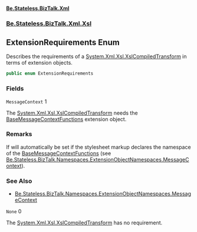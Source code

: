 #### [Be.Stateless.BizTalk.Xml](README.md 'README')
### [Be.Stateless.BizTalk.Xml.Xsl](Be.Stateless.BizTalk.Xml.Xsl.md 'Be.Stateless.BizTalk.Xml.Xsl')

## ExtensionRequirements Enum

Describes the requirements of a [System.Xml.Xsl.XslCompiledTransform](https://docs.microsoft.com/en-us/dotnet/api/System.Xml.Xsl.XslCompiledTransform 'System.Xml.Xsl.XslCompiledTransform') in terms of extension objects.

```csharp
public enum ExtensionRequirements
```
### Fields

<a name='Be.Stateless.BizTalk.Xml.Xsl.ExtensionRequirements.MessageContext'></a>

`MessageContext` 1

The [System.Xml.Xsl.XslCompiledTransform](https://docs.microsoft.com/en-us/dotnet/api/System.Xml.Xsl.XslCompiledTransform 'System.Xml.Xsl.XslCompiledTransform') needs the [BaseMessageContextFunctions](BaseMessageContextFunctions.md 'Be.Stateless.BizTalk.Message.ExtensionObjects.BaseMessageContextFunctions') extension object.

### Remarks
If will automatically be set if the stylesheet markup declares the namespace of the [BaseMessageContextFunctions](BaseMessageContextFunctions.md 'Be.Stateless.BizTalk.Message.ExtensionObjects.BaseMessageContextFunctions') (see [Be.Stateless.BizTalk.Namespaces.ExtensionObjectNamespaces.MessageContext](https://docs.microsoft.com/en-us/dotnet/api/Be.Stateless.BizTalk.Namespaces.ExtensionObjectNamespaces.MessageContext 'Be.Stateless.BizTalk.Namespaces.ExtensionObjectNamespaces.MessageContext')).

### See Also
- [Be.Stateless.BizTalk.Namespaces.ExtensionObjectNamespaces.MessageContext](https://docs.microsoft.com/en-us/dotnet/api/Be.Stateless.BizTalk.Namespaces.ExtensionObjectNamespaces.MessageContext 'Be.Stateless.BizTalk.Namespaces.ExtensionObjectNamespaces.MessageContext')

<a name='Be.Stateless.BizTalk.Xml.Xsl.ExtensionRequirements.None'></a>

`None` 0

The [System.Xml.Xsl.XslCompiledTransform](https://docs.microsoft.com/en-us/dotnet/api/System.Xml.Xsl.XslCompiledTransform 'System.Xml.Xsl.XslCompiledTransform') has no requirement.